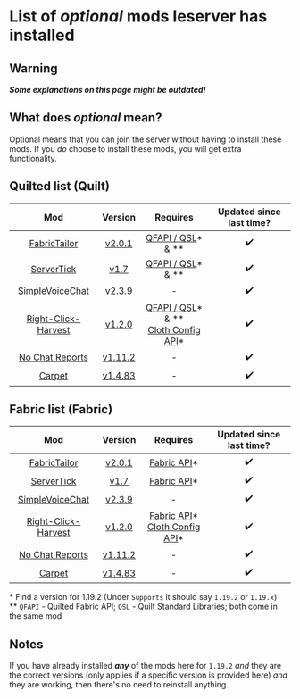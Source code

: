 # List of *optional* mods leserver has installed

## Warning
***Some explanations on this page might be outdated!***

## What does *optional* mean?

Optional means that you can join the server without having to install these mods. If you *do* choose to install these mods, you will get extra functionality. 

## Quilted list (Quilt)

Mod | Version | Requires | Updated since last time?
:---: | :---: | :---: | :---:
[FabricTailor](https://modrinth.com/mod/fabrictailor) | [v2.0.1](https://cdn.modrinth.com/data/g8w1NapE/versions/vosWnCNv/fabrictailor-2.0.1.jar) | [QFAPI / QSL](https://modrinth.com/mod/qsl/versions)* & \*\* | ✔️
[ServerTick](https://modrinth.com/mod/servertick) | [v1.7](https://cdn.modrinth.com/data/nEKRNLz9/versions/1.7/servertick-mc1.19-1.7.jar) | [QFAPI / QSL](https://modrinth.com/mod/qsl/versions)* & \*\* | ✔️
[SimpleVoiceChat](https://www.curseforge.com/minecraft/mc-mods/simple-voice-chat) | [v2.3.9](https://www.curseforge.com/minecraft/mc-mods/simple-voice-chat/files/3971028) | - | ✔️
[Right-Click-Harvest](https://modrinth.com/mod/right-click-harvest) | [v1.2.0](https://cdn.modrinth.com/data/xQgFileM/versions/1.2.0+1.19/right-click-harvest-1.2.0%2B1.19-fabric.jar) | [QFAPI / QSL](https://modrinth.com/mod/qsl/versions)* & \*\* <br> [Cloth Config API](https://modrinth.com/mod/cloth-config/versions)* | ✔️
[No Chat Reports](https://modrinth.com/mod/no-chat-reports) | [v1.11.2](https://cdn.modrinth.com/data/qQyHxfxd/versions/OrXrGI5d/NoChatReports-FABRIC-1.19.2-v1.11.2.jar) | - | ✔️
[Carpet](https://www.curseforge.com/minecraft/mc-mods/carpet) | [v1.4.83](https://www.curseforge.com/minecraft/mc-mods/carpet/download/3902746) | - | ✔️

## Fabric list (Fabric)

Mod | Version | Requires | Updated since last time?
:---: | :---: | :---: | :---:
[FabricTailor](https://modrinth.com/mod/fabrictailor) | [v2.0.1](https://cdn.modrinth.com/data/g8w1NapE/versions/vosWnCNv/fabrictailor-2.0.1.jar) | [Fabric API](https://modrinth.com/mod/fabric-api/versions)* | ✔️
[ServerTick](https://modrinth.com/mod/servertick) | [v1.7](https://cdn.modrinth.com/data/nEKRNLz9/versions/1.7/servertick-mc1.19-1.7.jar) | [Fabric API](https://modrinth.com/mod/fabric-api/versions)* | ✔️
[SimpleVoiceChat](https://www.curseforge.com/minecraft/mc-mods/simple-voice-chat) | [v2.3.9](https://www.curseforge.com/minecraft/mc-mods/simple-voice-chat/download/3971030) | - | ✔️
[Right-Click-Harvest](https://modrinth.com/mod/right-click-harvest) | [v1.2.0](https://cdn.modrinth.com/data/xQgFileM/versions/1.2.0+1.19/right-click-harvest-1.2.0%2B1.19-fabric.jar) | [Fabric API](https://modrinth.com/mod/fabric-api/versions)* <br> [Cloth Config API](https://modrinth.com/mod/cloth-config/versions)* | ✔️
[No Chat Reports](https://modrinth.com/mod/no-chat-reports) | [v1.11.2](https://cdn.modrinth.com/data/qQyHxfxd/versions/OrXrGI5d/NoChatReports-FABRIC-1.19.2-v1.11.2.jar) | - | ✔️
[Carpet](https://www.curseforge.com/minecraft/mc-mods/carpet) | [v1.4.83](https://www.curseforge.com/minecraft/mc-mods/carpet/download/3902746) | - | ✔️

\* Find a version for 1.19.2 (Under `Supports` it should say `1.19.2` or `1.19.x`) <br>
\*\* `QFAPI` - Quilted Fabric API; `QSL` - Quilt Standard Libraries; both come in the same mod <br>

## Notes

If you have already installed ***any*** of the mods here for `1.19.2` *and* they are the correct versions (only applies if a specific version is provided here) *and* they are working, then there's no need to reinstall anything.
